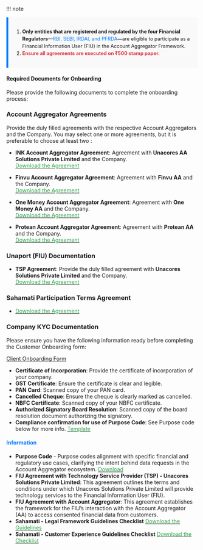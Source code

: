 
!!! note 

<div style="background-color: #f9f9f9; border-left: 5px solid #007bff; padding: 15px; font-size: 0.8rem; line-height: 1.5;"> <ol> <li><strong>Only entities that are registered and regulated by the four Financial Regulators</strong>—<span style="color: #007bff;">RBI, SEBI, IRDAI, and PFRDA</span>—are eligible to participate as a Financial Information User (FIU) in the Account Aggregator Framework.</li> <li><strong style="color: #dc3545;">Ensure all agreements are executed on ₹500 stamp paper.</strong></li> </ol> </div>

#### Required Documents for Onboarding
Please provide the following documents to complete the onboarding process:
### **Account Aggregator Agreements**  
Provide the duly filled agreements with the respective Account Aggregators and the Company. 
You may select one or more agreements, but it is preferable to choose at least two :

- **INK Account Aggregator Agreement**: Agreement with **Unacores AA Solutions Private Limited** and the Company.  
  [<span style="color: #28a745;">Download the Agreement</span>](https://sandbox-fiu-public-docs.s3.ap-south-1.amazonaws.com/FIU-Onboarding-Docs/INKAA+and+FIU+Agreement.docx)
  
- **Finvu Account Aggregator Agreement**: Agreement with **Finvu AA** and the Company.  
  [<span style="color: #28a745;">Download the Agreement</span>](https://sandbox-fiu-public-docs.s3.ap-south-1.amazonaws.com/FIU-Onboarding-Docs/Finvu+AA+-+FIU+Agreement.docx)

- **One Money Account Aggregator Agreement**: Agreement with **One Money AA** and the Company.  
  [<span style="color: #28a745;">Download the Agreement</span>](https://sandbox-fiu-public-docs.s3.ap-south-1.amazonaws.com/FIU-Onboarding-Docs/OneMoney2.docx)

- **Protean Account Aggregator Agreement**: Agreement with **Protean AA** and the Company.  
  [<span style="color: #28a745;">Download the Agreement</span>](https://sandbox-fiu-public-docs.s3.ap-south-1.amazonaws.com/FIU-Onboarding-Docs/Protean2.docx)

### **Unaport (FIU) Documentation**

- **TSP Agreement**: Provide the duly filled agreement with **Unacores Solutions Private Limited** and the Company.  
  [<span style="color: #28a745;">Download the Agreement</span>](https://sandbox-fiu-public-docs.s3.ap-south-1.amazonaws.com/FIU-Onboarding-Docs/Unaport+Agreement.docx)

### **Sahamati Participation Terms Agreement**
- [<span style="color: #28a745;">Download the Agreement</span>](https://sandbox-fiu-public-docs.s3.ap-south-1.amazonaws.com/FIU-Onboarding-Docs/Participation+Terms+Sahamati.docx)
  


### **Company KYC Documentation**  

<script type="text/javascript">
function zforms_open_window(url, height, width){
    var leftPos = 0;
    var topPos = 0;
    if(screen){
        leftPos = (screen.width - width) / 2;
        topPos = (screen.height - height) / 2;
        window.open(url, null, 'width='+width+',height='+height+',left='+leftPos+',top='+topPos+', toolbar=0, location=0, status=1, scrollbars=1, resizable=1');
    }
}
</script>

Please ensure you have the following information ready before completing the Customer Onboarding form:

<a href='https://forms.zohopublic.com/Unaport/form/CustomerOnboarding/formperma/jBtah5h7uM3Lsq_Stp-9TKHhZwjnyfj88tRu3V0kcnE' title="Client Onboarding" target='_blank' onclick="zforms_open_window(this.href, 648, 700); return false">Client Onboarding Form</a>


- **Certificate of Incorporation**: Provide the certificate of incorporation of your company.
- **GST Certificate**: Ensure the certificate is clear and legible.
- **PAN Card**: Scanned copy of your PAN card.
- **Cancelled Cheque**: Ensure the cheque is clearly marked as cancelled.
- **NBFC Certificate**: Scanned copy of your NBFC certificate.
- **Authorized Signatory Board Resolution**: Scanned copy of the board resolution document authorizing the signatory.
- **Compliance confirmation for use of Purpose Code**: See Purpose code below for more info. [<span style="color: #28a745;">Template</span>](https://sandbox-fiu-public-docs.s3.ap-south-1.amazonaws.com/FIU-Onboarding-Docs/Confirmation+of+Purpose+Code.docx)


#### <span style="color: #007bff;">Information</span>
- <strong>Purpose Code</strong> - Purpose codes alignment with specific financial and regulatory use cases, clarifying the intent behind data requests in the Account Aggregator ecosystem. [<span style="color: #28a745;">Download</span>](https://sandbox-fiu-public-docs.s3.ap-south-1.amazonaws.com/FIU-Onboarding-Docs/Purpose+Code+template.xlsx)
- <strong>FIU Agreement with Technology Service Provider (TSP) - Unacores Solutions Private Limited</strong>: This agreement outlines the terms and conditions under which Unacores Solutions Private Limited will provide technology services to the Financial Information User (FIU).
- <strong>FIU Agreement with Account Aggregator</strong>: This agreement establishes the framework for the FIU’s interaction with the Account Aggregator (AA) to access consented financial data from customers.
- **Sahamati - Legal Framework Guidelines Checklist**  [<span style="color: #28a745;">Download the Guidelines</span>](https://sandbox-fiu-public-docs.s3.ap-south-1.amazonaws.com/FIU-Onboarding-Docs/Legal+Framework+Guidelines.xlsx)
- **Sahamati - Customer Experience Guidelines Checklist**  [<span style="color: #28a745;">Download the Checklist</span>](https://sandbox-fiu-public-docs.s3.ap-south-1.amazonaws.com/FIU-Onboarding-Docs/Customer+Experience+Guidelines.xlsx)


<!--
## Steps to Onboard

### Step 1: Visit the Website
1. Open your web browser and navigate to our website at [https://www.unaport.ai](https://www.unaport.ai)

### Step 2: Register for an Account
1. Click on the **"Sign In"** button located at the center of the homepage.
2. Fill in the required information, including your email address, and password.
3. Create a strong password for your account.
4. Click on the **"Register"** button to create your account.

### Step 3: Verify Your Email
1. After registering, you will receive a verification email.
2. Open the email and click on the verification link to verify your email address.

### Step 4: Login to Your Account
1. Return to the website and click on the **"Sign In"** button.
2. Enter your email address and password.
3. Click on the **"Login"** button to access your account.

### Step 5: Complete Your Profile
1. Once logged in, navigate to the **"Settings"** -> **“KYC”** section.
2. Fill in all the required KYC fields, including Company, PAN, GST information and contact details.

### Step 6: Upload Required Documents
1. In the **"Upload Documents"** section, you will find an option to upload documents.
2. Click on the **"Upload Documents"** button.
3. Upload the following documents:
      1. **Certificate of Incorporation**: Provide the certificate of incorporation of your company.
      2. **Unaport.ai Agreement**: Provide duly filled agreement with Unacores Solutions Private Limited and the Company. [Download Agreement](https://sandbox-fiu-public-docs.s3.ap-south-1.amazonaws.com/FIU-Onboarding-Docs/Unaport+Agreement.docx)
      3. **Account Aggregator Agreement**: Provide duly filled agreement with Unacores AA Solutions Private Limited and the Company. [Download Agreement](https://sandbox-fiu-public-docs.s3.ap-south-1.amazonaws.com/FIU-Onboarding-Docs/INKAA+and+FIU+Agreement.docx)

4. Provide the below certificates by email at connect@ink-aa.com with your Company Name:
      1. **GST Certificate**: Ensure the certificate is clear and legible.
      2. **PAN Card**: Scanned copy of your PAN card.
      3. **FIU Certification**: Provide a copy of your FIU certification.
      4. **Cancelled Cheque**: Ensure the cheque is clearly marked as cancelled.
      5. **NBFC Certificate**: Scanned copy of your NBFC certificate if applicable.
      6. **Authorized Signatory Board Resolution**: Scanned copy of the board resolution document authorizing the signatory.

### Step 7: Submit for Verification
1. After uploading all the required documents, click on the **"Submit for Verification"** button.
2. Your documents will be reviewed by our team. This process may take a few days.

### Step 8: Confirmation
1. Once your documents have been verified, you will receive a confirmation email.
2. You can now access all the LIVE features and services available to Financial Information Users on our website.

## Support
If you encounter any issues during the onboarding process or need assistance, please contact our support team at **[connect@ink-aa.com](mailto:connect@ink-aa.com)** or **[+91 73048 06127](tel:+917304806127)**.

-->